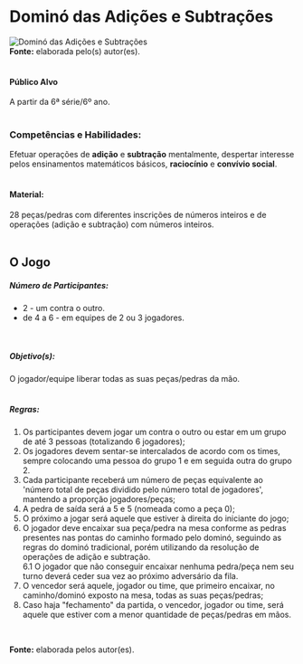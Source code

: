 # Dominó das Adições e Subtrações  

![Dominó das Adições e Subtrações](/imagens/jogos/domino-das-adicoes-e-subtracoes.png "Dominó das Adições e Subtrações")  
**Fonte:** elaborada pelo(s) autor(es).   
<br>  

#### <i class="fa fa-user"></i> Público Alvo
A partir da 6ª série/6º ano.  
<br>

### <i class="fa fa-child"></i> Competências e Habilidades:  
Efetuar operações de **adição** e **subtração** mentalmente, despertar interesse pelos ensinamentos matemáticos básicos, **raciocínio** e **convívio social**.  
<br>  

#### <i class="fa fa-scissors"></i> Material:  
28 peças/pedras com diferentes inscrições de números inteiros e de operações (adição e subtração) com números inteiros.  
<br>  

## <div class="row text-center">O Jogo</div>  
##### <i class="fa fa-users"></i> Número de Participantes:  
- 2 - um contra o outro.
- de 4 a 6 - em equipes de 2 ou 3 jogadores.  
<br>  

##### <i class="fa fa-trophy"></i> Objetivo(s):  
O jogador/equipe liberar todas as suas peças/pedras da mão.  
<br>  
##### <i class="fa fa-thumb-tack"></i> Regras:  
1.  Os participantes devem jogar um contra o outro ou estar em um grupo de até 3 pessoas (totalizando 6 jogadores);
2.	Os jogadores devem sentar-se intercalados de acordo com os times, sempre colocando uma pessoa do grupo 1 e em seguida outra do grupo 2.
3.  Cada participante receberá um número de peças equivalente ao 'número total de peças dividido pelo número total de jogadores', mantendo a proporção jogadores/peças;   
4.  A pedra de saída será a 5 e 5 (nomeada como a peça 0);  
5.  O próximo a jogar será aquele que estiver à direita do iniciante do jogo;  
6.  O jogador deve encaixar sua peça/pedra na mesa conforme as pedras presentes nas pontas do caminho formado pelo dominó, seguindo as regras do dominó tradicional, porém utilizando da resolução de operações de adição e subtração.  
  6.1 O jogador que não conseguir encaixar nenhuma pedra/peça nem seu turno deverá ceder sua vez ao próximo adversário da fila. 
7.  O vencedor será aquele, jogador ou time, que primeiro encaixar, no caminho/dominó exposto na mesa, todas as suas peças/pedras;
8.  Caso haja "fechamento" da partida, o vencedor, jogador ou time, será aquele que estiver com a menor quantidade de peças/pedras em mãos.   
<br>  

**Fonte:** elaborada pelos autor(es).  
<br>  
<br>  
